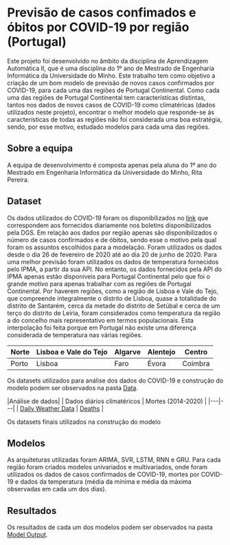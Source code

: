 **Previsão de casos confimados e óbitos por COVID-19 por região (Portugal)**
===============
Este projeto foi desenvolvido no âmbito da disciplina de Aprendizagem Automática II, que é uma disciplina do 1º ano de Mestrado de Engenharia Informática da Universidade do Minho.
Este trabalho tem como objetivo a criação de um bom modelo de previsão de novos casos confirmados por COVID-19, para cada uma das regiões de Portugal Continental.
Como cada uma das regiões de Portugal Continental tem características distintas, tantos nos dados de novos casos de COVID-19 como climatéricas (dados utilizados neste projeto), encontrar o melhor modelo que responde-se ás características de todas as regiões não foi considerada uma boa estratégia, sendo, por esse motivo, estudado modelos para cada uma das regiões.

**Sobre a equipa**
---------------
A equipa de desenvolvimento é composta apenas pela aluna do 1º ano do Mestrado em Engenharia Informática da Universidade do Minho, Rita Pereira.

**Dataset**
---------------
Os dados utilizados do COVID-19 foram os disponibilizados no [link](https://github.com/dssg-pt/covid19pt-data) que correspondem aos fornecidos diariamente nos boletins disponibilizados pela DGS. Em relação aos dados por região apenas são disponibilizados o número de casos confirmados e de óbitos, sendo esse o motivo pela qual foram os assuntos escolhidos para a modelação. Foram utilizados os dados desde o dia 26 de fevereiro de 2020 até ao dia 20 de junho de 2020. 
Para uma melhor previsão foram utilizados os dados de temperatura fornecidos pelo IPMA, a partir da sua API. No entanto, os dados fornecidos pela API do IPMA apenas estão disponíveis para Portugal Continental pelo que foi o grande motivo para apenas trabalhar com as regiões de Portugal Continental. Por haverem regiões, como a região de Lisboa e Vale do Tejo, que compreende integralmente o distrito de Lisboa, quase a totalidade do distrito de Santarém, cerca da metade do distrito de Setúbal e cerca de um terço do distrito de Leiria, foram considerados como temperatura da região a do concelho mais representativo em termos populacionais. Esta interpolação foi feita porque em Portugal não existe uma diferença considerada de temperatura nas várias regiões.

|  Norte |  Lisboa e Vale do Tejo | Algarve |  Alentejo |  Centro |
|---|---|---|---|---|
|  Porto |  Lisboa |  Faro |  Évora |  Coimbra |

Os datasets utilizados para análise dos dados do COVID-19 e construção do modelo podem ser observados na pasta [Data](https://github.com/xRAFPx/AAII/tree/master/Data).

|Análise de dados|
|  Dados diários climatéricos |  Mortes (2014-2020) | 
|---|---|
|  [Daily Weather Data](https://github.com/xRAFPx/AAII/tree/master/Data/Daily%20Weather%20Data) |  [Deaths](https://github.com/xRAFPx/AAII/tree/master/Data/Deaths) | 

Os datasets finais utilizados na construção do modelo 

**Modelos**
---------------
As arquiteturas utilizadas foram ARIMA, SVR, LSTM, RNN e GRU. Para cada região foram criados modelos univariados e multivariados, onde foram utilizados os dados de casos confirmados de COVID-19, mortes por COVID-19 e dados da temperatura (média da mínima e média da máxima observadas em cada um dos dias).

**Resultados**
---------------
Os resultados de cada um dos modelos podem ser observados na pasta [Model Output](https://github.com/xRAFPx/AAII/tree/master/Data/Model%20Output).

